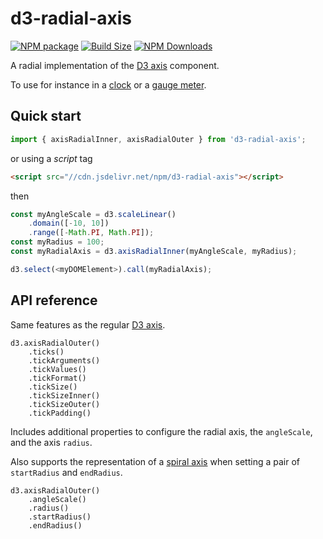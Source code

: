 d3-radial-axis
==============

[![NPM package][npm-img]][npm-url]
[![Build Size][build-size-img]][build-size-url]
[![NPM Downloads][npm-downloads-img]][npm-downloads-url]

A radial implementation of the [D3 axis](https://github.com/d3/d3-axis) component.

To use for instance in a [clock](https://observablehq.com/@vasturiano/analog-clock) or a [gauge meter](https://observablehq.com/@vasturiano/gauge-meter).

## Quick start

```js
import { axisRadialInner, axisRadialOuter } from 'd3-radial-axis';
```

or using a *script* tag

```html
<script src="//cdn.jsdelivr.net/npm/d3-radial-axis"></script>
```

then

```js
const myAngleScale = d3.scaleLinear()
    .domain([-10, 10])
    .range([-Math.PI, Math.PI]);
const myRadius = 100;
const myRadialAxis = d3.axisRadialInner(myAngleScale, myRadius);

d3.select(<myDOMElement>).call(myRadialAxis);
```

## API reference

Same features as the regular [D3 axis](https://github.com/d3/d3-axis#api-reference).

```
d3.axisRadialOuter()
    .ticks()
    .tickArguments()
    .tickValues()
    .tickFormat()
    .tickSize()
    .tickSizeInner()
    .tickSizeOuter()
    .tickPadding()
```

Includes additional properties to configure the radial axis, the `angleScale`, and the axis `radius`.

Also supports the representation of a [spiral axis](https://vasturiano.github.io/d3-radial-axis/example/spiral-axis.html) when setting a pair of `startRadius` and `endRadius`.

```
d3.axisRadialOuter()
    .angleScale()
    .radius()
    .startRadius()
    .endRadius()
```

[npm-img]: https://img.shields.io/npm/v/d3-radial-axis.svg
[npm-url]: https://npmjs.org/package/d3-radial-axis
[build-size-img]: https://img.shields.io/bundlephobia/minzip/d3-radial-axis.svg
[build-size-url]: https://bundlephobia.com/result?p=d3-radial-axis
[npm-downloads-img]: https://img.shields.io/npm/dt/d3-radial-axis
[npm-downloads-url]: https://www.npmtrends.com/d3-radial-axis
